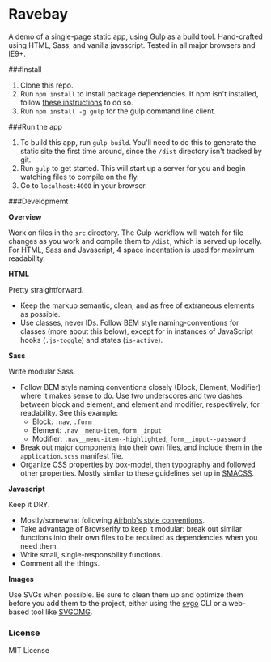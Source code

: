 # Ravebay

A demo of a single-page static app, using Gulp as a build tool. Hand-crafted using HTML, Sass, and vanilla javascript. Tested in all major browsers and IE9+.

###Install
1. Clone this repo.
2. Run `npm install` to install package dependencies. If npm isn't installed, follow [these instructions](https://docs.npmjs.com/getting-started/installing-node) to do so.
3. Run `npm install -g gulp` for the gulp command line client.

###Run the app
1. To build this app, run `gulp build`. You'll need to do this to generate the static site the first time around, since the `/dist` directory isn't tracked by git.
2. Run `gulp` to get started. This will start up a server for you and begin watching files to compile on the fly.
3. Go to `localhost:4000` in your browser.

###Developmemt

**Overview**

Work on files in the `src` directory. The Gulp workflow will watch for file changes as you work and compile them to `/dist`, which is served up locally. For HTML, Sass and Javascript, 4 space indentation is used for maximum readability.

**HTML**

Pretty straightforward.
- Keep the markup semantic, clean, and as free of extraneous elements as possible.
- Use classes, never IDs. Follow BEM style naming-conventions for classes (more about this below), except for in instances of JavaScript hooks (`.js-toggle`) and states (`is-active`).


**Sass**

Write modular Sass.
- Follow BEM style naming conventions closely (Block, Element, Modifier) where it makes sense to do. Use two underscores and two dashes between block and element, and element and modifier, respectively, for readability. See this example:
  - Block: `.nav`, `.form`
  - Element: `.nav__menu-item`, `form__input`
  - Modifier: `.nav__menu-item--highlighted`, `form__input--password`
- Break out major components into their own files, and include them in the `application.scss` manifest file.
- Organize CSS properties by box-model, then typography and followed other properties. Mostly simliar to these guidelines set up in [SMACSS](https://smacss.com/book/formatting).

**Javascript**

Keep it DRY.

- Mostly/somewhat following [Airbnb's style conventions](https://github.com/airbnb/javascript).
- Take advantage of Browserify to keep it modular: break out similar functions into their own files to be required as dependencies when you need them.
- Write small, single-responsbility functions.
- Comment all the things.

**Images**

Use SVGs when possible. Be sure to clean them up and optimize them before you add them to the project, either using the [svgo](https://www.npmjs.com/package/svgo) CLI or a web-based tool like [SVGOMG](https://jakearchibald.github.io/svgomg/).


### License
MIT License
